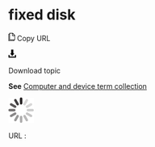 # fixed disk

![Copy URL](media/fixed-disk/Copy.png)
Copy URL

![Download](media/fixed-disk/Download.png)

Download topic

**See** [Computer and device term collection](https://worldready.cloudapp.net/Styleguide/Read?id=2700&topicid=26597)

![In progress](media/fixed-disk/activity-large.gif)

URL :
